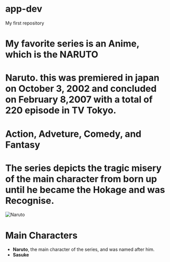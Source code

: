 # app-dev
My first repository
# My favorite series is an Anime, which is the **NARUTO**
# Naruto. this was premiered in japan on **October 3, 2002** and concluded on **February 8,2007** with a total of 220 episode in TV Tokyo.
# Action, Adveture, Comedy, and Fantasy
# The series depicts the tragic misery of the main character from born up until he became the Hokage and was Recognise.
![**Naruto**](https://th.bing.com/th/id/OIP.B2O-vWYIOLXoSI5InZ4apAHaIt?w=156&h=184&c=7&r=0&o=5&pid=1.7)
# Main Characters
  - **Naruto**, the main character of the series, and was named after him.
  - **Sasuke**
